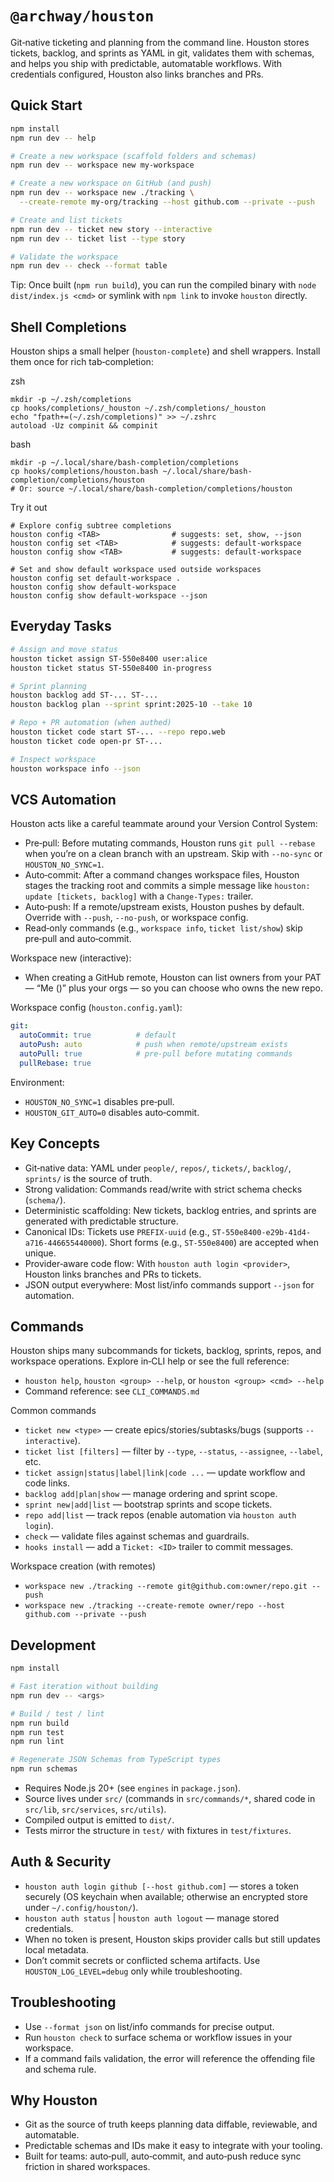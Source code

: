# `@archway/houston`

Git‑native ticketing and planning from the command line. Houston stores tickets, backlog, and sprints as YAML in git, validates them with schemas, and helps you ship with predictable, automatable workflows. With credentials configured, Houston also links branches and PRs.

## Quick Start

```sh
npm install
npm run dev -- help

# Create a new workspace (scaffold folders and schemas)
npm run dev -- workspace new my-workspace

# Create a new workspace on GitHub (and push)
npm run dev -- workspace new ./tracking \
  --create-remote my-org/tracking --host github.com --private --push

# Create and list tickets
npm run dev -- ticket new story --interactive
npm run dev -- ticket list --type story

# Validate the workspace
npm run dev -- check --format table
```

Tip: Once built (`npm run build`), you can run the compiled binary with `node dist/index.js <cmd>` or symlink with `npm link` to invoke `houston` directly.

## Shell Completions

Houston ships a small helper (`houston-complete`) and shell wrappers. Install them once for rich tab‑completion:

zsh

```
mkdir -p ~/.zsh/completions
cp hooks/completions/_houston ~/.zsh/completions/_houston
echo "fpath+=(~/.zsh/completions)" >> ~/.zshrc
autoload -Uz compinit && compinit
```

bash

```
mkdir -p ~/.local/share/bash-completion/completions
cp hooks/completions/houston.bash ~/.local/share/bash-completion/completions/houston
# Or: source ~/.local/share/bash-completion/completions/houston
```

Try it out

```
# Explore config subtree completions
houston config <TAB>                # suggests: set, show, --json
houston config set <TAB>            # suggests: default-workspace
houston config show <TAB>           # suggests: default-workspace

# Set and show default workspace used outside workspaces
houston config set default-workspace .
houston config show default-workspace
houston config show default-workspace --json
```

## Everyday Tasks

```sh
# Assign and move status
houston ticket assign ST-550e8400 user:alice
houston ticket status ST-550e8400 in-progress

# Sprint planning
houston backlog add ST-... ST-...
houston backlog plan --sprint sprint:2025-10 --take 10

# Repo + PR automation (when authed)
houston ticket code start ST-... --repo repo.web
houston ticket code open-pr ST-...

# Inspect workspace
houston workspace info --json
```

## VCS Automation

Houston acts like a careful teammate around your Version Control System:

- Pre‑pull: Before mutating commands, Houston runs `git pull --rebase` when you’re on a clean branch with an upstream. Skip with `--no-sync` or `HOUSTON_NO_SYNC=1`.
- Auto‑commit: After a command changes workspace files, Houston stages the tracking root and commits a simple message like `houston: update [tickets, backlog]` with a `Change-Types:` trailer.
- Auto‑push: If a remote/upstream exists, Houston pushes by default. Override with `--push`, `--no-push`, or workspace config.
- Read‑only commands (e.g., `workspace info`, `ticket list/show`) skip pre‑pull and auto‑commit.

Workspace new (interactive):

- When creating a GitHub remote, Houston can list owners from your PAT — “Me (<login>)” plus your orgs — so you can choose who owns the new repo.

Workspace config (`houston.config.yaml`):

```yaml
git:
  autoCommit: true          # default
  autoPush: auto            # push when remote/upstream exists
  autoPull: true            # pre-pull before mutating commands
  pullRebase: true
```

Environment:

- `HOUSTON_NO_SYNC=1` disables pre‑pull.
- `HOUSTON_GIT_AUTO=0` disables auto‑commit.

## Key Concepts

- Git‑native data: YAML under `people/`, `repos/`, `tickets/`, `backlog/`, `sprints/` is the source of truth.
- Strong validation: Commands read/write with strict schema checks (`schema/`).
- Deterministic scaffolding: New tickets, backlog entries, and sprints are generated with predictable structure.
- Canonical IDs: Tickets use `PREFIX-uuid` (e.g., `ST-550e8400-e29b-41d4-a716-446655440000`). Short forms (e.g., `ST-550e8400`) are accepted when unique.
- Provider‑aware code flow: With `houston auth login <provider>`, Houston links branches and PRs to tickets.
- JSON output everywhere: Most list/info commands support `--json` for automation.

## Commands

Houston ships many subcommands for tickets, backlog, sprints, repos, and workspace operations. Explore in‑CLI help or see the full reference:

- `houston help`, `houston <group> --help`, or `houston <group> <cmd> --help`
- Command reference: see `CLI_COMMANDS.md`

Common commands

- `ticket new <type>` — create epics/stories/subtasks/bugs (supports `--interactive`).
- `ticket list [filters]` — filter by `--type`, `--status`, `--assignee`, `--label`, etc.
- `ticket assign|status|label|link|code ...` — update workflow and code links.
- `backlog add|plan|show` — manage ordering and sprint scope.
- `sprint new|add|list` — bootstrap sprints and scope tickets.
- `repo add|list` — track repos (enable automation via `houston auth login`).
- `check` — validate files against schemas and guardrails.
- `hooks install` — add a `Ticket: <ID>` trailer to commit messages.

Workspace creation (with remotes)

- `workspace new ./tracking --remote git@github.com:owner/repo.git --push`
- `workspace new ./tracking --create-remote owner/repo --host github.com --private --push`

## Development

```sh
npm install

# Fast iteration without building
npm run dev -- <args>

# Build / test / lint
npm run build
npm run test
npm run lint

# Regenerate JSON Schemas from TypeScript types
npm run schemas
```

- Requires Node.js 20+ (see `engines` in `package.json`).
- Source lives under `src/` (commands in `src/commands/*`, shared code in `src/lib`, `src/services`, `src/utils`).
- Compiled output is emitted to `dist/`.
- Tests mirror the structure in `test/` with fixtures in `test/fixtures`.

## Auth & Security

- `houston auth login github [--host github.com]` — stores a token securely (OS keychain when available; otherwise an encrypted store under `~/.config/houston/`).
- `houston auth status` | `houston auth logout` — manage stored credentials.
- When no token is present, Houston skips provider calls but still updates local metadata.
- Don’t commit secrets or conflicted schema artifacts. Use `HOUSTON_LOG_LEVEL=debug` only while troubleshooting.

## Troubleshooting

- Use `--format json` on list/info commands for precise output.
- Run `houston check` to surface schema or workflow issues in your workspace.
- If a command fails validation, the error will reference the offending file and schema rule.

## Why Houston

- Git as the source of truth keeps planning data diffable, reviewable, and automatable.
- Predictable schemas and IDs make it easy to integrate with your tooling.
- Built for teams: auto‑pull, auto‑commit, and auto‑push reduce sync friction in shared workspaces.
